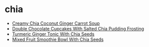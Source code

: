 # chia

 * [Creamy Chia Coconut Ginger Carrot Soup](index/c/creamy-chia-coconut-ginger-carrot-soup-51250210.json)
 * [Double Chocolate Cupcakes With Salted Chia Pudding Frosting](index/d/double-chocolate-cupcakes-with-salted-chia-pudding-frosting.json)
 * [Turmeric Ginger Tonic With Chia Seeds](index/t/turmeric-ginger-tonic-with-chia-seeds.json)
 * [Mixed Fruit Smoothie Bowl With Chia Seeds](index/m/mixed-fruit-smoothie-bowl-with-chia-seeds.json)
